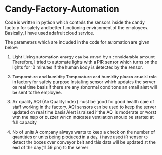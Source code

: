 # Candy-Factory-Automation


Code is written in python which controls the sensors inside the candy factory for safety and better functioning environment of the employees.
Basically, I have used adafruit cloud service.

The parameters which are included in the code for automation are given below:

1) Light
  Using automation energy can be saved by a considerable amount
  Therefore, I tried to automate lights with a PIR sensor which turns on the lights for 10 minutes if the human body is detected by the sensor.
  
2) Temperature and humidity
    Temperature and humidity places crucial role in factory for safety purpose
    Installing sensor which updates the server on real time basis 
    If there are any abnormal conditions an email alert will be sent to the employee.
    
 
3) Air quality
    AQI (Air Quality Index) must be good for good health care of staff working in the factory.
    AQI sensors can be used to keep the server updated on real time basis 
    Alert is raised if the AQI is moderate or worst with the help of buzzer which indicates ventilation should be started at full capacity
    
    
4) No of units 
    A company always wants to keep a check on the number of quantities or units being produced in a day.
    I have used IR sensor to detect the boxes over conveyor belt and this data will be updated at the end of the day(11:59 pm) to the server
    



